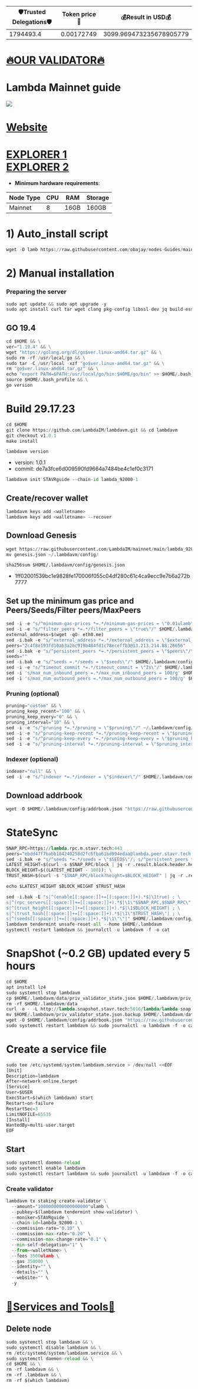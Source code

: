 <!-- START_TABLE -->
| 🛡Trusted Delegations🛡 | Token price🧲 | 💰Result in USD💰 |
|-------------|---------|---------------|
| 1794493.4 | 0.00172749 | 3099.969473235678905779 |

<!-- END_TABLE -->





















[🔥OUR VALIDATOR🔥](https://restake.app/lambda/lambvaloper1pkldxj2cnrhajx0fms2gxlzhh6k2gcg5k88a83)
=

# Lambda Mainnet guide
[<img src='https://user-images.githubusercontent.com/44331529/195008212-3489c979-2416-4df7-bedc-fc351956ea85.png'>](https://explorer.lambda.im/)

[Website](https://lambda.im/)
=
[EXPLORER 1](https://explorer.stavr.tech/Lambda/staking) \
[EXPLORER 2](https://explorer.nodestake.top/lambda/staking)
=

- **Minimum hardware requirements**:

| Node Type |CPU | RAM  | Storage  | 
|-----------|----|------|----------|
| Mainnet   |   8| 16GB | 160GB    |


# 1) Auto_install script
```python
wget -O lamb https://raw.githubusercontent.com/obajay/nodes-Guides/main/Projects/Lambda/lamb && chmod +x lamb && ./lamb
```

# 2) Manual installation

### Preparing the server

```python
sudo apt update && sudo apt upgrade -y
sudo apt install curl tar wget clang pkg-config libssl-dev jq build-essential bsdmainutils git make ncdu gcc git jq chrony liblz4-tool -y
```

## GO 19.4

```python
cd $HOME && \
ver="1.19.4" && \
wget "https://golang.org/dl/go$ver.linux-amd64.tar.gz" && \
sudo rm -rf /usr/local/go && \
sudo tar -C /usr/local -xzf "go$ver.linux-amd64.tar.gz" && \
rm "go$ver.linux-amd64.tar.gz" && \
echo "export PATH=$PATH:/usr/local/go/bin:$HOME/go/bin" >> $HOME/.bash_profile && \
source $HOME/.bash_profile && \
go version
```

# Build 29.17.23
```python
cd $HOME
git clone https://github.com/LambdaIM/lambdavm.git && cd lambdavm
git checkout v1.0.1
make install
```
`lambdavm version`
- version: 1.0.1
- commit: de7a3fce6d009590fd9664a7484be4c1ef0c3171

```python
lambdavm init STAVRguide --chain-id lambda_92000-1
```    

## Create/recover wallet
```python
lambdavm keys add <walletname>
lambdavm keys add <walletname> --recover
```

## Download Genesis

```python
wget https://raw.githubusercontent.com/LambdaIM/mainnet/main/lambda_92000-1/genesis.json
mv genesis.json ~/.lambdavm/config/
```
`sha256sum $HOME/.lambdavm/config/genesis.json`
+ 1ff02001539bc1e9828fe170006f055c04df280c61c4ca9ecc9e7b6a272b7777

## Set up the minimum gas price and Peers/Seeds/Filter peers/MaxPeers
```python
sed -i -e "s/^minimum-gas-prices *=.*/minimum-gas-prices = \"0.01ulamb\"/" $HOME/.lambdavm/config/app.toml
sed -i -e "s/^filter_peers *=.*/filter_peers = \"true\"/" $HOME/.lambdavm/config/config.toml
external_address=$(wget -qO- eth0.me) 
sed -i.bak -e "s/^external_address *=.*/external_address = \"$external_address:26656\"/" $HOME/.lambdavm/config/config.toml
peers="2c4f8e193fd10ab3a2bc919b484fd1c78eceffb3@13.213.214.88:26656"
sed -i.bak -e "s/^persistent_peers *=.*/persistent_peers = \"$peers\"/" $HOME/.lambdavm/config/config.toml
seeds=""
sed -i.bak -e "s/^seeds =.*/seeds = \"$seeds\"/" $HOME/.lambdavm/config/config.toml
sed -i -e "s/^timeout_commit *=.*/timeout_commit = \"2s\"/" $HOME/.lambdavm/config/config.toml
sed -i 's/max_num_inbound_peers =.*/max_num_inbound_peers = 100/g' $HOME/.lambdavm/config/config.toml
sed -i 's/max_num_outbound_peers =.*/max_num_outbound_peers = 100/g' $HOME/.lambdavm/config/config.toml

```
### Pruning (optional)
```python
pruning="custom" && \
pruning_keep_recent="100" && \
pruning_keep_every="0" && \
pruning_interval="10" && \
sed -i -e "s/^pruning *=.*/pruning = \"$pruning\"/" ~/.lambdavm/config/app.toml && \
sed -i -e "s/^pruning-keep-recent *=.*/pruning-keep-recent = \"$pruning_keep_recent\"/" ~/.lambdavm/config/app.toml && \
sed -i -e "s/^pruning-keep-every *=.*/pruning-keep-every = \"$pruning_keep_every\"/" ~/.lambdavm/config/app.toml && \
sed -i -e "s/^pruning-interval *=.*/pruning-interval = \"$pruning_interval\"/" ~/.lambdavm/config/app.toml
```
### Indexer (optional) 
```python
indexer="null" && \
sed -i -e "s/^indexer *=.*/indexer = \"$indexer\"/" $HOME/.lambdavm/config/config.toml
```

## Download addrbook
```python
wget -O $HOME/.lambdavm/config/addrbook.json "https://raw.githubusercontent.com/obajay/nodes-Guides/main/Projects/Lambda/addrbook.json"
```

# StateSync
```python
SNAP_RPC=https://lambda.rpc.m.stavr.tech:443
peers="ebdd47f7babb184240258d2fc6fba61bd994edaa@lambda.peer.stavr.tech:31326" 
sed -i.bak -e "s/^seeds *=.*/seeds = \"$SEEDS\"/; s/^persistent_peers *=.*/persistent_peers = \"$PEERS\"/" $HOME/.lambdavm/config/config.toml
LATEST_HEIGHT=$(curl -s $SNAP_RPC/block | jq -r .result.block.header.height); \
BLOCK_HEIGHT=$((LATEST_HEIGHT - 100)); \
TRUST_HASH=$(curl -s "$SNAP_RPC/block?height=$BLOCK_HEIGHT" | jq -r .result.block_id.hash)

echo $LATEST_HEIGHT $BLOCK_HEIGHT $TRUST_HASH

sed -i.bak -E "s|^(enable[[:space:]]+=[[:space:]]+).*$|\1true| ; \
s|^(rpc_servers[[:space:]]+=[[:space:]]+).*$|\1\"$SNAP_RPC,$SNAP_RPC\"| ; \
s|^(trust_height[[:space:]]+=[[:space:]]+).*$|\1$BLOCK_HEIGHT| ; \
s|^(trust_hash[[:space:]]+=[[:space:]]+).*$|\1\"$TRUST_HASH\"| ; \
s|^(seeds[[:space:]]+=[[:space:]]+).*$|\1\"\"|" $HOME/.lambdavm/config/config.toml
lambdavm tendermint unsafe-reset-all --home $HOME/.lambdavm
systemctl restart lambdavm && journalctl -u lambdavm -f -o cat

```
# SnapShot (~0.2 GB) updated every 5 hours
```python
cd $HOME
apt install lz4
sudo systemctl stop lambdavm
cp $HOME/.lambdavm/data/priv_validator_state.json $HOME/.lambdavm/priv_validator_state.json.backup
rm -rf $HOME/.lambdavm/data
curl -o - -L http://lambda.snapshot.stavr.tech:5016/lambda/lambda-snap.tar.lz4 | lz4 -c -d - | tar -x -C $HOME/.lambdavm --strip-components 2
mv $HOME/.lambdavm/priv_validator_state.json.backup $HOME/.lambdavm/data/priv_validator_state.json
wget -O $HOME/.lambdavm/config/addrbook.json "https://raw.githubusercontent.com/obajay/nodes-Guides/main/Projects/Lambda/addrbook.json"
sudo systemctl restart lambdavm && sudo journalctl -u lambdavm -f -o cat
```

# Create a service file
```python
sudo tee /etc/systemd/system/lambdavm.service > /dev/null <<EOF
[Unit]
Description=lambdavm
After=network-online.target
[Service]
User=$USER
ExecStart=$(which lambdavm) start
Restart=on-failure
RestartSec=3
LimitNOFILE=65535
[Install]
WantedBy=multi-user.target
EOF
```

## Start
```python
sudo systemctl daemon-reload
sudo systemctl enable lambdavm
sudo systemctl restart lambdavm && sudo journalctl -u lambdavm -f -o cat
```

### Create validator
```python
lambdavm tx staking create-validator \
  --amount="1000000000000000000"ulamb \
  --pubkey=$(lambdavm tendermint show-validator) \
  --moniker=STAVRguide \
  --chain-id=lambda_92000-1 \
  --commission-rate="0.10" \
  --commission-max-rate="0.20" \
  --commission-max-change-rate="0.1" \
  --min-self-delegation="1" \
  --from=<walletName> \
  --fees 3500ulamb \
  --gas 350000 \
  --identity="" \
  --details="" \
  --website="" \
  -y
```

[🧩Services and Tools🧩](https://github.com/obajay/StateSync-snapshots/tree/main/Projects/Lambda)
=

## Delete node
```python
sudo systemctl stop lambdavm && \
sudo systemctl disable lambdavm && \
rm /etc/systemd/system/lambdavm.service && \
sudo systemctl daemon-reload && \
cd $HOME && \
rm -rf lambdavm && \
rm -rf .lambdavm && \
rm -rf $(which lambdavm)
```
